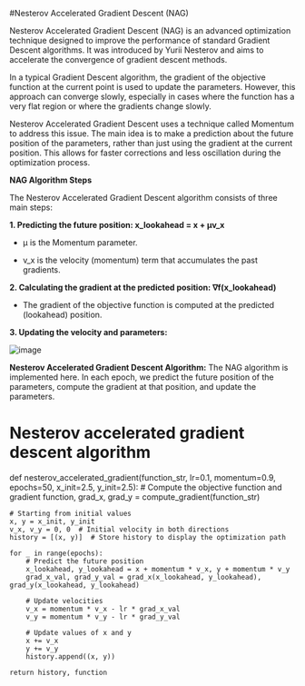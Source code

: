 #Nesterov Accelerated Gradient Descent (NAG)

Nesterov Accelerated Gradient Descent (NAG) is an advanced optimization technique designed to improve the performance of standard Gradient Descent algorithms. It was introduced by Yurii Nesterov and aims to accelerate the convergence of gradient descent methods.

In a typical Gradient Descent algorithm, the gradient of the objective function at the current point is used to update the parameters. However, this approach can converge slowly, especially in cases where the function has a very flat region or where the gradients change slowly.

Nesterov Accelerated Gradient Descent uses a technique called Momentum to address this issue. The main idea is to make a prediction about the future position of the parameters, rather than just using the gradient at the current position. This allows for faster corrections and less oscillation during the optimization process.

**NAG Algorithm Steps**

The Nesterov Accelerated Gradient Descent algorithm consists of three main steps:

**1. Predicting the future position: x_lookahead  = x + μv_x**

   - μ is the Momentum parameter.
     
   - v_x is the velocity (momentum) term that accumulates the past gradients.
     
**2. Calculating the gradient at the predicted position: ∇f(x_lookahead)**

   - The gradient of the objective function is computed at the predicted (lookahead) position.
     
**3. Updating the velocity and parameters:**

![image](https://github.com/user-attachments/assets/b27d2419-1980-481e-86a5-b90b18cb009c)


**Nesterov Accelerated Gradient Descent Algorithm:**
The NAG algorithm is implemented here. In each epoch, we predict the future position of the parameters, compute the gradient at that position, and update the parameters.

# Nesterov accelerated gradient descent algorithm


def nesterov_accelerated_gradient(function_str, lr=0.1, momentum=0.9, epochs=50, x_init=2.5, y_init=2.5):
    # Compute the objective function and gradient
    function, grad_x, grad_y = compute_gradient(function_str)

    # Starting from initial values
    x, y = x_init, y_init
    v_x, v_y = 0, 0  # Initial velocity in both directions
    history = [(x, y)]  # Store history to display the optimization path

    for _ in range(epochs):
        # Predict the future position
        x_lookahead, y_lookahead = x + momentum * v_x, y + momentum * v_y
        grad_x_val, grad_y_val = grad_x(x_lookahead, y_lookahead), grad_y(x_lookahead, y_lookahead)

        # Update velocities
        v_x = momentum * v_x - lr * grad_x_val
        v_y = momentum * v_y - lr * grad_y_val

        # Update values of x and y
        x += v_x
        y += v_y
        history.append((x, y))

    return history, function
